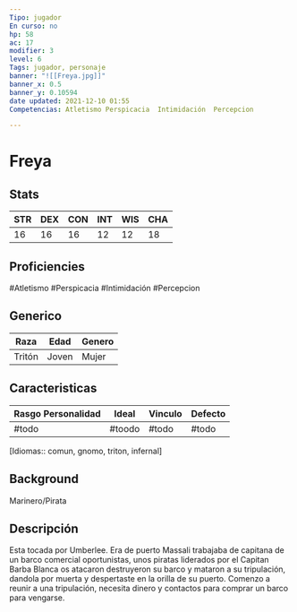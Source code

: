 ```yaml
---
Tipo: jugador
En curso: no
hp: 58
ac: 17
modifier: 3
level: 6
Tags: jugador, personaje
banner: "![[Freya.jpg]]"
banner_x: 0.5
banner_y: 0.10594
date updated: 2021-12-10 01:55
Competencias: Atletismo Perspicacia  Intimidación  Percepcion

---
```

 
# Freya

## Stats

| STR | DEX | CON | INT | WIS | CHA |
| --- | --- | --- | --- | --- | --- |
| 16 | 16 | 16 | 12 | 12 | 18 |

## Proficiencies

#Atletismo #Perspicacia  #Intimidación  #Percepcion

## Generico

| Raza   | Edad  | Genero |
| ------ | ----- | ------ |
| Tritón | Joven | Mujer  |

## Caracteristicas

| Rasgo Personalidad | Ideal  | Vinculo | Defecto |
| ------------------ | ------ | ------- | ------- |
| #todo              | #toodo | #todo   | #todo   |

[Idiomas:: comun, gnomo, triton, infernal]

## Background

Marinero/Pirata

## Descripción
Esta tocada por Umberlee. Era de puerto Massali trabajaba de capitana de un barco comercial oportunistas, unos piratas liderados por el Capitan Barba Blanca os atacaron destruyeron su barco y mataron a su tripulación, dandola por muerta y despertaste en la orilla de su puerto. Comenzo a reunir a una tripulación, necesita dinero y contactos para comprar un barco para vengarse.